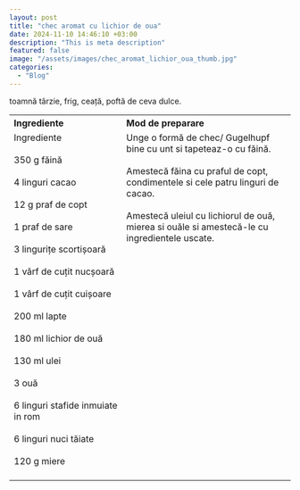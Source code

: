 ```yaml
---
layout: post
title: "chec aromat cu lichior de oua"
date: 2024-11-10 14:46:10 +03:00
description: "This is meta description"
featured: false
image: "/assets/images/chec_aromat_lichior_oua_thumb.jpg"
categories:
  - "Blog"
---
```


toamnă târzie, frig, ceață, poftă de ceva dulce.
<table style="width: 100%; border-collapse: collapse;">
  <tr>
    <th style="text-align: left;width: 40%;vertical-align: top;">Ingrediente</th>
    <th style="text-align: left;width: 60%;vertical-align: top;">Mod de preparare</th>
  </tr>
  <tr>
    <td style="text-align: left;width: 40%;vertical-align: top;">
        Ingrediente<br><br>
        350 g făină<br><br>
        4 linguri cacao<br><br>
        12 g praf de copt<br><br>
        1 praf de sare<br><br>
        3 lingurițe scortișoară<br><br>
        1 vârf de cuțit nucșoară<br><br>
        1 vârf de cuțit cuișoare<br><br>
        200 ml lapte<br><br>
        180 ml lichior de ouă<br><br>
        130 ml ulei<br><br>
        3 ouă<br><br>
        6 linguri stafide inmuiate in rom<br><br>
        6 linguri nuci tăiate<br><br>
        120 g miere<br><br>
    </td>
    <td style="text-align: left;width: 60%;vertical-align: top;">
        Unge o formă de chec/ Gugelhupf bine cu unt si tapeteaz-o cu făină.<br><br>
        Amestecă făina cu praful de copt, condimentele si cele patru linguri de cacao.<br><br>
        Amestecă uleiul cu lichiorul de ouă, mierea si ouăle si amestecă-le cu ingredientele uscate.<br><br>
    </td>
  </tr>
</table>